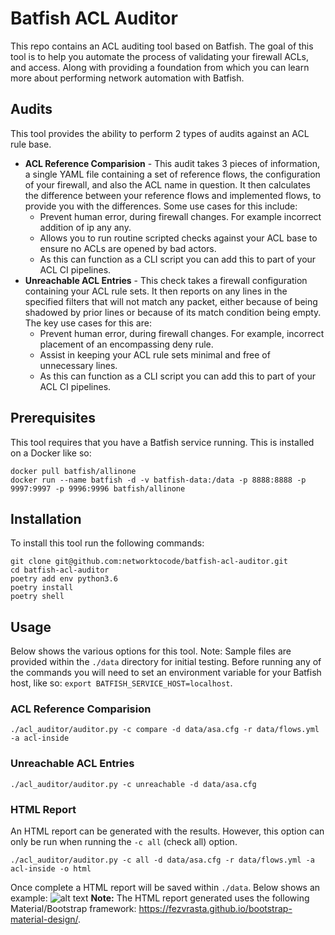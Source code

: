 # Batfish ACL Auditor
This repo contains an ACL auditing tool based on Batfish. The goal of this tool is to help you automate the process of validating your firewall ACLs, and access. Along with providing a foundation from which you can learn more about performing network automation with Batfish.

## Audits
This tool provides the ability to perform 2 types of audits against an ACL rule base.

* **ACL Reference Comparision** - This audit takes 3 pieces of information, a single YAML file containing a set of reference flows, the configuration of your firewall, and also the ACL name in question. It then calculates the difference between your reference flows and implemented flows, to provide you with the differences. Some use cases for this include:
  * Prevent human error, during firewall changes. For example incorrect addition of ip any any.
  * Allows you to run routine scripted checks against your ACL base to ensure no ACLs are opened by bad actors.
  * As this can function as a CLI script you can add this to part of your ACL CI pipelines.
* **Unreachable ACL Entries** - This check takes a firewall configuration containing your ACL rule sets. It then reports on any lines in the specified filters that will not match any packet, either because of being shadowed by prior lines or because of its match condition being empty. The key use cases for this are:
  * Prevent human error, during firewall changes. For example, incorrect placement of an encompassing deny rule.
  * Assist in keeping your ACL rule sets minimal and free of unnecessary lines.
  * As this can function as a CLI script you can add this to part of your ACL CI pipelines.

## Prerequisites
This tool requires that you have a Batfish service running. This is installed on a Docker like so:
```
docker pull batfish/allinone
docker run --name batfish -d -v batfish-data:/data -p 8888:8888 -p 9997:9997 -p 9996:9996 batfish/allinone
```

## Installation
To install this tool run the following commands:
```
git clone git@github.com:networktocode/batfish-acl-auditor.git
cd batfish-acl-auditor
poetry add env python3.6
poetry install
poetry shell
```

## Usage
Below shows the various options for this tool. Note: Sample files are provided within the `./data` directory for initial testing.
Before running any of the commands you will need to set an environment variable for your Batfish host, like so: `export BATFISH_SERVICE_HOST=localhost`.

### ACL Reference Comparision
```
./acl_auditor/auditor.py -c compare -d data/asa.cfg -r data/flows.yml -a acl-inside 
```
### Unreachable ACL Entries
```
./acl_auditor/auditor.py -c unreachable -d data/asa.cfg
```
### HTML Report
An HTML report can be generated with the results. However, this option can only be run when running the `-c all` (check all) option.
```
./acl_auditor/auditor.py -c all -d data/asa.cfg -r data/flows.yml -a acl-inside -o html
```
Once complete a HTML report will be saved within `./data`. Below shows an example:
![alt text](https://github.com/networktocode/batfish-acl-auditor/blob/master/data/report-example.png?raw=true)
**Note:** The HTML report generated uses the following Material/Bootstrap framework: https://fezvrasta.github.io/bootstrap-material-design/.

